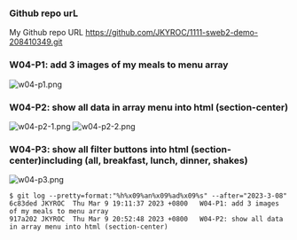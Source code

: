 ### Github repo urL
My Github repo URL
https://github.com/JKYROC/1111-sweb2-demo-208410349.git
### W04-P1: add 3 images of my meals to menu array

![w04-p1.png](https://skhsjlwrhersyemrmkib.supabase.co/storage/v1/object/public/javascript/demo-208410349/w04-menu-starter/w04-p1.png)

### W04-P2: show all data in array menu into html (section-center)

![w04-p2-1.png](https://skhsjlwrhersyemrmkib.supabase.co/storage/v1/object/public/javascript/demo-208410349/w04-menu-starter/w04-p2-1.png)
![w04-p2-2.png](https://skhsjlwrhersyemrmkib.supabase.co/storage/v1/object/public/javascript/demo-208410349/w04-menu-starter/w04-p2-2.png)

### W04-P3: show all filter buttons into html (section-center)including (all, breakfast, lunch, dinner, shakes) 

![w04-p3.png](https://skhsjlwrhersyemrmkib.supabase.co/storage/v1/object/public/javascript/demo-208410349/w04-menu-starter/w04-p3.png)

```
$ git log --pretty=format:"%h%x09%an%x09%ad%x09%s" --after="2023-3-08"
6c83ded JKYROC  Thu Mar 9 19:11:37 2023 +0800   W04-P1: add 3 images of my meals to menu array
917a202 JKYROC  Thu Mar 9 20:52:48 2023 +0800   W04-P2: show all data in array menu into html (section-center)
```
